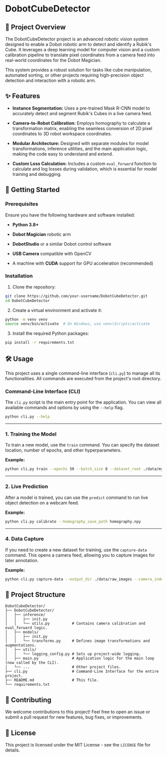 # DobotCubeDetector

## 📝 Project Overview

The DobotCubeDetector project is an advanced robotic vision system designed to enable a Dobot robotic arm to detect and identify a Rubik's Cube. It leverages a deep learning model for computer vision and a custom calibration pipeline to translate pixel coordinates from a camera feed into real-world coordinates for the Dobot Magician.

This system provides a robust solution for tasks like cube manipulation, automated sorting, or other projects requiring high-precision object detection and interaction with a robotic arm.

## ✨ Features

* **Instance Segmentation:** Uses a pre-trained Mask R-CNN model to accurately detect and segment Rubik's Cubes in a live camera feed.

* **Camera-to-Robot Calibration:** Employs homography to calculate a transformation matrix, enabling the seamless conversion of 2D pixel coordinates to 3D robot workspace coordinates.

* **Modular Architecture:** Designed with separate modules for model transformations, inference utilities, and the main application logic, making the code easy to understand and extend.

* **Custom Loss Calculation:** Includes a custom `eval_forward` function to calculate and log losses during validation, which is essential for model training and debugging.

## 🚀 Getting Started

### Prerequisites

Ensure you have the following hardware and software installed:

* **Python 3.8+**

* **Dobot Magician** robotic arm

* **DobotStudio** or a similar Dobot control software

* **USB Camera** compatible with OpenCV

* A machine with **CUDA** support for GPU acceleration (recommended)

### Installation

1. Clone the repository:
```bash
git clone https://github.com/your-username/DobotCubeDetector.git
cd DobotCubeDetector
```

2. Create a virtual environment and activate it:

```bash
python -m venv venv
source venv/bin/activate  # On Windows, use venv\Scripts\activate
```

3. Install the required Python packages:
```bash
pip install -r requirements.txt
```

## 🛠️ Usage

This project uses a single command-line interface (`cli.py`) to manage all its functionalities. All commands are executed from the project's root directory.

### Command-Line Interface (CLI)

The `cli.py` script is the main entry point for the application. You can view all available commands and options by using the `--help` flag.

```bash
python cli.py --help
```

---

### 1. Training the Model

To train a new model, use the `train` command. You can specify the dataset location, number of epochs, and other hyperparameters.

**Example:**

```bash
python cli.py train --epochs 50 --batch_size 8 --dataset_root ./data/my_dataset/
```

---

### 2. Live Prediction

After a model is trained, you can use the `predict` command to run live object detection on a webcam feed.

**Example:**

```bash
python cli.py calibrate --homography_save_path homography.npy
```

---

### 4. Data Capture

If you need to create a new dataset for training, use the `capture-data` command. This opens a camera feed, allowing you to capture images for later annotation.

**Example:**

```bash
python cli.py capture-data --output_dir ./data/raw_images --camera_index 1
```

## 📂 Project Structure

```
DobotCubeDetector/
├── DobotCubeDetector/
│   ├── inference/
│   │   ├── init.py
│   │   └── utils.py          # Contains camera calibration and eval_forward logic.
│   ├── models/
│   │   ├── init.py
│   │   └── transforms.py     # Defines image transformations and augmentations.
│   ├── utils/
│   │   └── logging_config.py # Sets up project-wide logging.
│   ├── main.py               # Application logic for the main loop (now called by the CLI).
│   └── ...                   # Other project files.
├── cli.py                    # Command-Line Interface for the entire project.
├── README.md                 # This file.
└── requirements.txt
```

## 🤝 Contributing

We welcome contributions to this project! Feel free to open an issue or submit a pull request for new features, bug fixes, or improvements.

## 📄 License

This project is licensed under the MIT License - see the `LICENSE` file for details.
